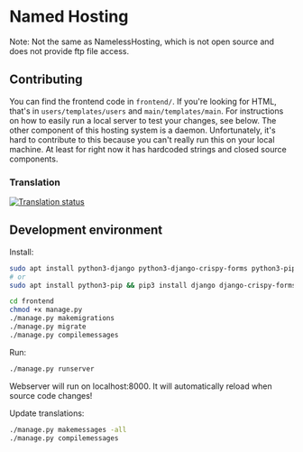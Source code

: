 # Named Hosting

Note: Not the same as NamelessHosting, which is not open source and does not provide ftp file access.

## Contributing

You can find the frontend code in `frontend/`. If you're looking for HTML, that's in `users/templates/users` and `main/templates/main`. For instructions on how to easily run a local server to test your changes, see below. The other component of this hosting system is a daemon. Unfortunately, it's hard to contribute to this because you can't really run this on your local machine. At least for right now it has hardcoded strings and closed source components.

### Translation
<a href="http://translate.namelessmc.com/engage/named-hosting/">
<img src="http://translate.namelessmc.com/widgets/named-hosting/-/multi-auto.svg" alt="Translation status" />
</a>

## Development environment

Install:

```sh
sudo apt install python3-django python3-django-crispy-forms python3-pip && sudo pip3 install django-paypal
# or
sudo apt install python3-pip && pip3 install django django-crispy-forms django-paypal

cd frontend
chmod +x manage.py
./manage.py makemigrations
./manage.py migrate
./manage.py compilemessages
```

Run:

```sh
./manage.py runserver
```

Webserver will run on localhost:8000. It will automatically reload when source code changes!

Update translations:

```sh
./manage.py makemessages -all
./manage.py compilemessages
```
